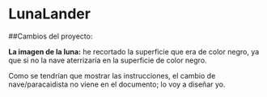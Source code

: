 # LunaLander

##Cambios del proyecto:

**La imagen de la luna:** he recortado la superficie que era de color negro, ya que si no la nave aterrizaría en la superficie de color negro.

Como se tendrían que mostrar las instrucciones, el cambio de nave/paracaidista no viene en el documento; lo voy a diseñar yo.


